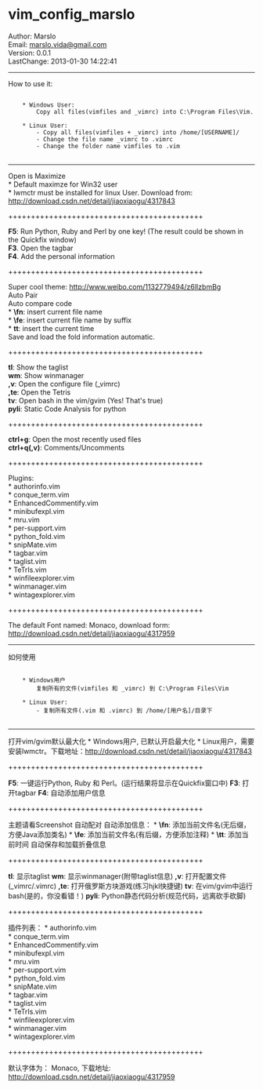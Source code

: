 vim_config_marslo
=================

Author: Marslo  
Email: marslo.vida@gmail.com   
Version: 0.0.1  
LastChange: 2013-01-30 14:22:41

-----------------------------

How to use it:
<pre>
<code>
    * Windows User:
        Copy all files(vimfiles and _vimrc) into C:\Program Files\Vim.

    * Linux User:
        - Copy all files(vimfiles + _vimrc) into /home/[USERNAME]/
        - Change the file name _vimrc to .vimrc
        - Change the folder name vimfiles to .vim
</code>
</pre>
    
-----------------------------
    
Open is Maximize   
    * Default maximze for Win32 user  
    * lwmctr must be installed for linux User. Download from: http://download.csdn.net/detail/jiaoxiaogu/4317843  

+++++++++++++++++++++++++++++++++++++++++++

**F5**: Run Python, Ruby and Perl by one key! (The result could be shown in the Quickfix window)  
**F3**. Open the tagbar  
**F4**. Add the personal information  

+++++++++++++++++++++++++++++++++++++++++++

Super cool theme: http://www.weibo.com/1132779494/z6lIzbmBg   
Auto Pair   
Auto compare code    
    *  **\fn**: insert current file name   
    *  **\fe**: insert current file name by suffix   
    *  **tt**:  insert the current time   
Save and load the fold information automatic.   
   
+++++++++++++++++++++++++++++++++++++++++++
   
**tl**:     Show the taglist   
**wm**:    Show winmanager   
**,v**:    Open the configure file (_vimrc)   
**,te**:    Open the Tetris   
**tv**:     Open bash in the vim/gvim (Yes! That's true)   
**pyli**:   Static Code Analysis for python   
   
+++++++++++++++++++++++++++++++++++++++++++
   
**ctrl+g**:     Open the most recently used files   
**ctrl+q(,v)**: Comments/Uncomments   
   
+++++++++++++++++++++++++++++++++++++++++++

Plugins:   
    * authorinfo.vim   
    * conque_term.vim   
    * EnhancedCommentify.vim   
    * minibufexpl.vim   
    * mru.vim   
    * per-support.vim   
    * python_fold.vim   
    * snipMate.vim   
    * tagbar.vim   
    * taglist.vim   
    * TeTrIs.vim   
    * winfileexplorer.vim   
    * winmanager.vim   
    * wintagexplorer.vim   

+++++++++++++++++++++++++++++++++++++++++++
   
The default Font named: Monaco, download form: http://download.csdn.net/detail/jiaoxiaogu/4317959   

-----------------------------

如何使用
<pre>
<code>
    * Windows用户
        复制所有的文件(vimfiles 和 _vimrc) 到 C:\Program Files\Vim

    * Linux User:
        - 复制所有文件(.vim 和 .vimrc) 到 /home/[用户名]/目录下
</code>
</pre>

-----------------------------

打开vim/gvim默认最大化
    * Windows用户, 已默认开启最大化
    * Linux用户，需要安装lwmctr。下载地址：http://download.csdn.net/detail/jiaoxiaogu/4317843
    
+++++++++++++++++++++++++++++++++++++++++++

**F5**: 一键运行Python, Ruby 和 Perl。(运行结果将显示在Quickfix窗口中)
**F3**: 打开tagbar
**F4**: 自动添加用户信息

+++++++++++++++++++++++++++++++++++++++++++

主题请看Screenshot
自动配对
自动添加信息：
    * **\fn**: 添加当前文件名(无后缀，方便Java添加类名)
    * **\fe**: 添加当前文件名(有后缀，方便添加注释)
    * **\tt**: 添加当前时间
自动保存和加载折叠信息

+++++++++++++++++++++++++++++++++++++++++++

**tl**: 显示taglist
**wm**: 显示winmanager(附带taglist信息)
**,v**: 打开配置文件(_vimrc/.vimrc)
**,te**: 打开俄罗斯方块游戏(练习hjkl快捷键)
**tv**: 在vim/gvim中运行bash(是的，你没看错！)
**pyli**: Python静态代码分析(规范代码，远离砍手砍脚)

+++++++++++++++++++++++++++++++++++++++++++

插件列表：
    * authorinfo.vim   
    * conque_term.vim   
    * EnhancedCommentify.vim   
    * minibufexpl.vim   
    * mru.vim   
    * per-support.vim   
    * python_fold.vim   
    * snipMate.vim   
    * tagbar.vim   
    * taglist.vim   
    * TeTrIs.vim   
    * winfileexplorer.vim   
    * winmanager.vim   
    * wintagexplorer.vim   

+++++++++++++++++++++++++++++++++++++++++++

默认字体为： Monaco, 下载地址: http://download.csdn.net/detail/jiaoxiaogu/4317959   
